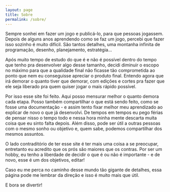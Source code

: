 ```yaml
---
layout: page
title: Sobre
permalink: /sobre/
---
```


Sempre sonhei em fazer um jogo e publicá-lo, para que pessoas jogassem. Depois de alguns anos aprendendo como se faz um jogo, percebi que fazer isso sozinho é muito difícil. São tantos detalhes, uma montanha infinita de programação, desenho, planejamento, estratégia...

Após muito tempo de estudo do que é e não é possível dentro do tempo que tenho pra desenvolver algo desse tamanho, decidi diminuir o escopo no máximo para que a qualidade final não ficasse tão comprometida ao ponto que nem eu conseguisse apreciar o produto final. Entendo agora que irá demorar o quanto tiver que demorar, com edições e cortes pra fazer que ele seja liberado pra quem quiser jogar o mais rápido possível.

Por isso esse site foi feito. Aqui posso mensurar melhor o quanto demora cada etapa. Posso também compartilhar o que está sendo feito, como se fosse uma documentação - e assim tento fixar melhor meu aprendizado ao explicar de novo o que já desenvolvi. De tempos em tempos eu pego férias de pensar nisso o tempo todo e nessa hora minha mente descarta muita coisa que eu sinto falta depois. Além disso, pode ser útil a outras pessoas com o mesmo sonho ou objetivo e, quem sabe, podemos compartilhar dos mesmos assuntos.

O lado contraditório de ter esse site é ter mais uma coisa a se preocupar, entretanto eu acredito que os prós são maiores que os contras. Por ser um hobby, eu tenho a liberdade de decidir o que é ou não é importante - e de novo, esse é um dos objetivos, editar!

Caso eu me perca no caminho desse mundo tão gigante de detalhes, essa página pode me lembrar da direção e isso é muito mais que útil.

E bora se divertir!
